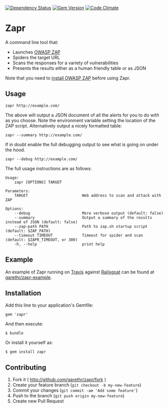 [![Dependency
Status](https://gemnasium.com/garethr/zapr.svg)](https://gemnasium.com/garethr/zapr)
[![Gem
Version](https://badge.fury.io/rb/zapr.svg)](http://badge.fury.io/rb/zapr)
[![Code
Climate](https://codeclimate.com/github/garethr/zapr.png)](https://codeclimate.com/github/garethr/zapr)

# Zapr

A command line tool that:

* Launches [OWASP ZAP](https://www.owasp.org/index.php/OWASP_Zed_Attack_Proxy_Project)
* Spiders the target URL
* Scans the responses for a variety of vulnerabilities
* Presents the results either as a human friendly table or as JSON

Note that you need to [install OWASP ZAP](https://code.google.com/p/zaproxy/wiki/Downloads?tm=2) before using Zapr.

## Usage

```
zapr http://example.com/
```

The above will output a JSON document of all the alerts for you to do
with as you choose. Note the environment variable setting the location
of the ZAP script.  Alternatively output a nicely formatted table:

```
zapr --summary http://example.com/
```

If in doubt enable the full debugging output to see what is going on
under the hood.

```
zapr --debug http://example.com/
```

The full usage instructions are as follows:

```
Usage:
    zapr [OPTIONS] TARGET

Parameters:
    TARGET                        Web address to scan and attack with ZAP

Options:
    --debug                       More verbose output (default: false)
    --summary                     Output a summary of the results instead of JSON (default: false)
    --zap-path PATH               Path to zap.sh startup script (default: $ZAP_PATH)
    --timeout TIMEOUT             Timeout for spider and scan (default: $ZAPR_TIMEOUT, or 300)
    -h, --help                    print help
```

## Example

An example of Zapr running on
[Travis](https://travis-ci.org/garethr/zapr-example) against
[Railsgoat](https://github.com/OWASP/railsgoat) can be found at
[garethr/zapr-example](https://github.com/garethr/zapr-example).


## Installation

Add this line to your application's Gemfile:

    gem 'zapr'

And then execute:

    $ bundle

Or install it yourself as:

    $ gem install zapr

## Contributing

1. Fork it ( http://github.com/garethr/zapr/fork )
2. Create your feature branch (`git checkout -b my-new-feature`)
3. Commit your changes (`git commit -am 'Add some feature'`)
4. Push to the branch (`git push origin my-new-feature`)
5. Create new Pull Request
